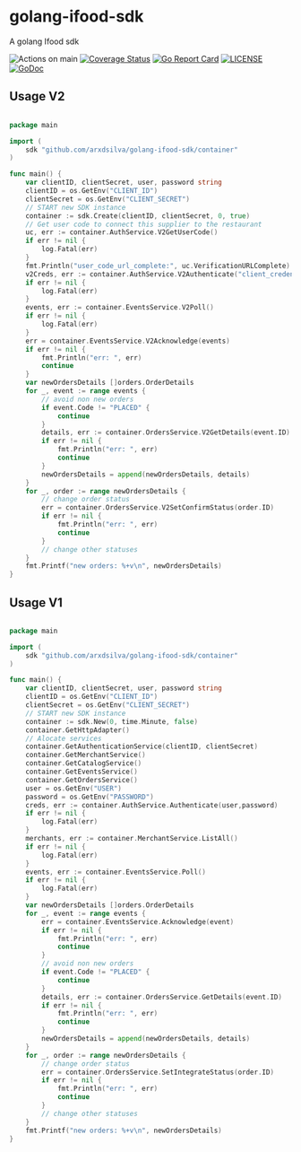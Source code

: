 # golang-ifood-sdk
A golang Ifood sdk 

![Actions on main](https://github.com/arxdsilva/golang-ifood-sdk/actions/workflows/test.yml/badge.svg?branch=main)
[![Coverage Status](https://coveralls.io/repos/github/arxdsilva/golang-ifood-sdk/badge.svg?branch=main)](https://coveralls.io/github/arxdsilva/golang-ifood-sdk?branch=main)
[![Go Report Card](https://goreportcard.com/badge/github.com/arxdsilva/golang-ifood-sdk)](https://goreportcard.com/report/github.com/arxdsilva/golang-ifood-sdk)
[![LICENSE](https://img.shields.io/badge/license-MIT-orange.svg)](LICENSE)
[![GoDoc](https://godoc.org/github.com/arxdsilva/golang-ifood-sdk?status.svg)](https://godoc.org/github.com/arxdsilva/golang-ifood-sdk)

## Usage V2

```go

package main

import (
    sdk "github.com/arxdsilva/golang-ifood-sdk/container"
)

func main() {
    var clientID, clientSecret, user, password string
    clientID = os.GetEnv("CLIENT_ID")
    clientSecret = os.GetEnv("CLIENT_SECRET")
    // START new SDK instance
    container := sdk.Create(clientID, clientSecret, 0, true)
    // Get user code to connect this supplier to the restaurant
    uc, err := container.AuthService.V2GetUserCode()
    if err != nil { 
        log.Fatal(err)
    }
    fmt.Println("user_code_url_complete:", uc.VerificationURLComplete)
    v2Creds, err := container.AuthService.V2Authenticate("client_credentials", uc.Usercode, uc.AuthorizationCodeVerifier)
    if err != nil { 
        log.Fatal(err)
    }
    events, err := container.EventsService.V2Poll()
    if err != nil {
        log.Fatal(err)
    }
    err = container.EventsService.V2Acknowledge(events)
    if err != nil {
        fmt.Println("err: ", err)
        continue
    }
    var newOrdersDetails []orders.OrderDetails
	for _, event := range events {
        // avoid non new orders
        if event.Code != "PLACED" {
            continue
        }
        details, err := container.OrdersService.V2GetDetails(event.ID)
        if err != nil {
            fmt.Println("err: ", err)
            continue
        }
        newOrdersDetails = append(newOrdersDetails, details)
	}
	for _, order := range newOrdersDetails {
        // change order status
        err = container.OrdersService.V2SetConfirmStatus(order.ID)
        if err != nil {
            fmt.Println("err: ", err)
            continue
        }
        // change other statuses
    }
    fmt.Printf("new orders: %+v\n", newOrdersDetails)
}
```


## Usage V1

```go

package main

import (
    sdk "github.com/arxdsilva/golang-ifood-sdk/container"
)

func main() {
    var clientID, clientSecret, user, password string
    clientID = os.GetEnv("CLIENT_ID")
    clientSecret = os.GetEnv("CLIENT_SECRET")
    // START new SDK instance
    container := sdk.New(0, time.Minute, false)
    container.GetHttpAdapter()
    // Alocate services
    container.GetAuthenticationService(clientID, clientSecret)
    container.GetMerchantService()
    container.GetCatalogService()
    container.GetEventsService()
    container.GetOrdersService()
    user = os.GetEnv("USER")
    password = os.GetEnv("PASSWORD")
    creds, err := container.AuthService.Authenticate(user,password)
    if err != nil { 
        log.Fatal(err)
    }
    merchants, err := container.MerchantService.ListAll()
    if err != nil { 
        log.Fatal(err)
    }
    events, err := container.EventsService.Poll()
    if err != nil {
        log.Fatal(err)
    }
    var newOrdersDetails []orders.OrderDetails
	for _, event := range events {
        err = container.EventsService.Acknowledge(event)
        if err != nil {
            fmt.Println("err: ", err)
            continue
        }
        // avoid non new orders
        if event.Code != "PLACED" {
            continue
        }
        details, err := container.OrdersService.GetDetails(event.ID)
        if err != nil {
            fmt.Println("err: ", err)
            continue
        }
        newOrdersDetails = append(newOrdersDetails, details)
	}
	for _, order := range newOrdersDetails {
        // change order status
        err = container.OrdersService.SetIntegrateStatus(order.ID)
        if err != nil {
            fmt.Println("err: ", err)
            continue
        }
        // change other statuses
    }
    fmt.Printf("new orders: %+v\n", newOrdersDetails)
}
```